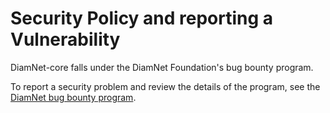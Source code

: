 # Security Policy and reporting a Vulnerability

DiamNet-core falls under the DiamNet Foundation's bug bounty program.

To report a security problem and review the details of the program, see the [DiamNet bug bounty program](https://www.DiamNet.org/bug-bounty-program/).
